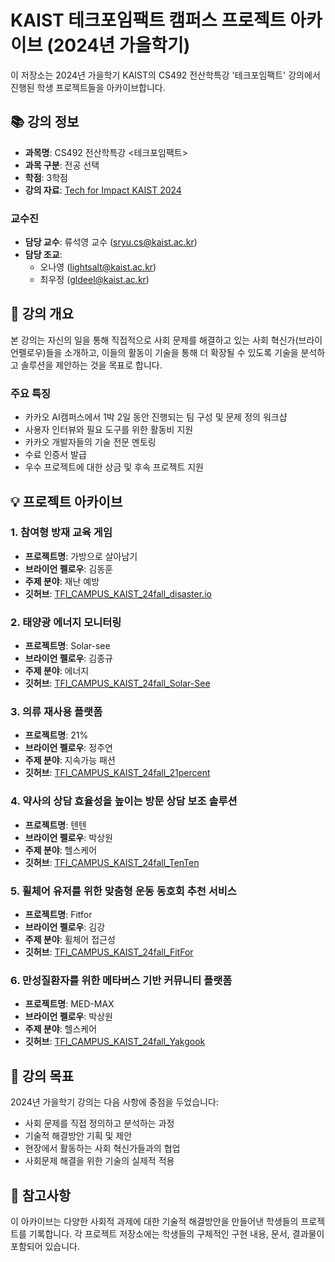 # KAIST 테크포임팩트 캠퍼스 프로젝트 아카이브 (2024년 가을학기)

이 저장소는 2024년 가을학기 KAIST의 CS492 전산학특강 '테크포임팩트' 강의에서 진행된 학생 프로젝트들을 아카이브합니다.

## 📚 강의 정보

- **과목명**: CS492 전산학특강 <테크포임팩트>
- **과목 구분**: 전공 선택
- **학점**: 3학점
- **강의 자료**: [Tech for Impact KAIST 2024](https://docs.google.com/document/d/1PoL1sYzgmLqOI0miSy4981WaUiBTSfLDWC4pCYRAlsk/edit?tab=t.0)

### 교수진
- **담당 교수**: 류석영 교수 (sryu.cs@kaist.ac.kr)
- **담당 조교**: 
  - 오나영 (lightsalt@kaist.ac.kr)
  - 최우정 (gldeel@kaist.ac.kr)

## 🎯 강의 개요

본 강의는 자신의 일을 통해 직접적으로 사회 문제를 해결하고 있는 사회 혁신가(브라이언펠로우)들을 소개하고, 이들의 활동이 기술을 통해 더 확장될 수 있도록 기술을 분석하고 솔루션을 제안하는 것을 목표로 합니다.

### 주요 특징
- 카카오 AI캠퍼스에서 1박 2일 동안 진행되는 팀 구성 및 문제 정의 워크샵
- 사용자 인터뷰와 필요 도구를 위한 활동비 지원
- 카카오 개발자들의 기술 전문 멘토링
- 수료 인증서 발급
- 우수 프로젝트에 대한 상금 및 후속 프로젝트 지원

## 💡 프로젝트 아카이브

### 1. 참여형 방재 교육 게임
- **프로젝트명**: 가방으로 살아남기
- **브라이언 펠로우**: 김동훈
- **주제 분야**: 재난 예방
- **깃허브**: [TFI_CAMPUS_KAIST_24fall_disaster.io](https://github.com/techforimpact-archive/TFI_CAMPUS_KAIST_24fall_disaster.io)

### 2. 태양광 에너지 모니터링
- **프로젝트명**: Solar-see
- **브라이언 펠로우**: 김종규
- **주제 분야**: 에너지
- **깃허브**: [TFI_CAMPUS_KAIST_24fall_Solar-See](https://github.com/techforimpact-archive/TFI_CAMPUS_KAIST_24fall_Solar-See)

### 3. 의류 재사용 플랫폼
- **프로젝트명**: 21%
- **브라이언 펠로우**: 정주연
- **주제 분야**: 지속가능 패션
- **깃허브**: [TFI_CAMPUS_KAIST_24fall_21percent](https://github.com/techforimpact-archive/TFI_CAMPUS_KAIST_24fall_21percent)

### 4. 약사의 상담 효율성을 높이는 방문 상담 보조 솔루션
- **프로젝트명**: 텐텐
- **브라이언 펠로우**: 박상원
- **주제 분야**: 헬스케어
- **깃허브**: [TFI_CAMPUS_KAIST_24fall_TenTen](https://github.com/techforimpact-archive/TFI_CAMPUS_KAIST_24fall_TenTen)

### 5. 휠체어 유저를 위한 맞춤형 운동 동호회 추천 서비스
- **프로젝트명**: Fitfor
- **브라이언 펠로우**: 김강
- **주제 분야**: 휠체어 접근성
- **깃허브**: [TFI_CAMPUS_KAIST_24fall_FitFor](https://github.com/techforimpact-archive/TFI_CAMPUS_KAIST_24fall_FitFor)

### 6. 만성질환자를 위한 메타버스 기반 커뮤니티 플랫폼
- **프로젝트명**: MED-MAX
- **브라이언 펠로우**: 박상원
- **주제 분야**: 헬스케어
- **깃허브**: [TFI_CAMPUS_KAIST_24fall_Yakgook](https://github.com/techforimpact-archive/TFI_CAMPUS_KAIST_24fall_Yakgook)

## 🌟 강의 목표

2024년 가을학기 강의는 다음 사항에 중점을 두었습니다:
- 사회 문제를 직접 정의하고 분석하는 과정
- 기술적 해결방안 기획 및 제안
- 현장에서 활동하는 사회 혁신가들과의 협업
- 사회문제 해결을 위한 기술의 실제적 적용

## 📝 참고사항

이 아카이브는 다양한 사회적 과제에 대한 기술적 해결방안을 만들어낸 학생들의 프로젝트를 기록합니다. 각 프로젝트 저장소에는 학생들의 구체적인 구현 내용, 문서, 결과물이 포함되어 있습니다.

